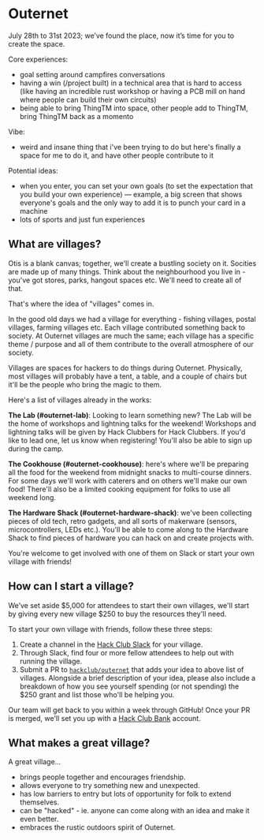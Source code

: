 # Outernet

July 28th to 31st 2023; we’ve found the place, now it’s time for you to create the space. 

Core experiences:
- goal setting around campfires conversations
- having a win (/project built) in a technical area that is hard to access (like having an incredible rust workshop or having a PCB mill on hand where people can build their own circuits)
- being able to bring ThingTM into space, other people add to ThingTM, bring ThingTM back as a momento

Vibe:
- weird and insane thing that i've been trying to do but here's finally a space for me to do it, and have other people contribute to it 

Potential ideas: 
- when you enter, you can set your own goals (to set the expectation that you build your own experience) — example, a big screen that shows everyone's goals and the only way to add it is to punch your card in a machine
- lots of sports and just fun experiences

## What are villages?

Otis is a blank canvas; together, we'll create a bustling society on it. Socities are made up of many things. Think about the neighbourhood you live in - you've got stores, parks, hangout spaces etc. We'll need to create all of that. 

That's where the idea of "villages" comes in. 

In the good old days we had a village for everything - fishing villages, postal villages, farming villages etc. Each village contributed something back to society. At Outernet villages are much the same; each village has a specific theme / purpose and all of them contribute to the overall atmosphere of our society.

Villages are spaces for hackers to do things during Outernet. Physically, most villages will probably have a tent, a table, and a couple of chairs but it'll be the people who bring the magic to them. 

Here's a list of villages already in the works:

**The Lab (#outernet-lab)**: Looking to learn something new? The Lab will be the home of workshops and lightning talks for the weekend! Workshops and lightning talks will be given by Hack Clubbers for Hack Clubbers. If you'd like to lead one, let us know when registering! You'll also be able to sign up during the camp.

**The Cookhouse (#outernet-cookhouse)**: here's where we'll be preparing all the food for the weekend from midnight snacks to multi-course dinners. For some days we'll work with caterers and on others we'll make our own food! There'll also be a limited cooking equipment for folks to use all weekend long.

**The Hardware Shack (#outernet-hardware-shack)**: we've been collecting pieces of old tech, retro gadgets, and all sorts of makerware (sensors, microcontrollers, LEDs etc.). You'll be able to come along to the Hardware Shack to find pieces of hardware you can hack on and create projects with.

You're welcome to get involved with one of them on Slack or start your own village with friends!

## How can I start a village?

We’ve set aside $5,000 for attendees to start their own villages, we'll start by giving every new village $250 to buy the resources they'll need.

To start your own village with friends, follow these three steps:

1. Create a channel in the [Hack Club Slack](https://hackclub.com/slack) for your village.
2. Through Slack, find four or more fellow attendees to help out with running the village.
3. Submit a PR to [`hackclub/outernet`](https://github.com/hackclub/outernet/) that adds your idea to above list of villages. Alongside a brief description of your idea, please also include a breakdown of how you see yourself spending (or not spending) the $250 grant and list those who'll be helping you.

Our team will get back to you within a week through GitHub! Once your PR is merged, we'll set you up with a [Hack Club Bank](https://hackclub.com/bank) account.

## What makes a great village?

A great village... 

* brings people together and encourages friendship.
* allows everyone to try something new and unexpected.
* has low barriers to entry but lots of opportunity for folk to extend themselves.
* can be "hacked" - ie. anyone can come along with an idea and make it even better.
* embraces the rustic outdoors spirit of Outernet.
